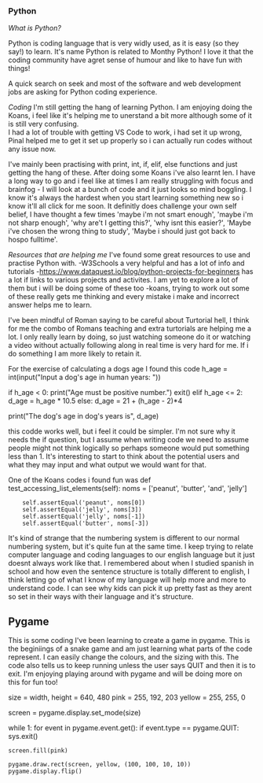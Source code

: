 ### Python

*_What is Python?_*

Python is coding language that is very widly used, as it is easy (so they say!) to learn.  It's name Python is related to Monthy Python!  I love it that the coding community have agret sense of humour and like to have fun with things!

A quick search on seek and most of the software and web development jobs are asking for Python coding experience.

*_Coding_*
I'm still getting the hang of learning Python.  I am enjoying doing the Koans, i feel like it's helping me to unerstand a bit more although some of it is still very confusing.  
I had a lot of trouble with getting VS Code to work, i had set it up wrong, Pinal helped me to get it set up properly so i can actually run codes without any issue now.

I've mainly been practising with print, int, if, elif, else functions and just getting the hang of these.  After doing some Koans i've also learnt len. I have a long way to go and i feel like at times I am really struggling with focus and brainfog - I will look at a bunch of code and it just looks so mind boggling.  I know it's always the hardest when you start learning something new so i know it'll all click for me soon.  It definitly does challenge your own self belief, I have thought a few times 'maybe i'm not smart enough', 'maybe i'm not sharp enough', 'why are't I getting this?',  'why isnt this easier?', 'Maybe i've chosen the wrong thing to study', 'Maybe i should just got back to hospo fulltime'.   

*_Resources that are helping me_*
I've found some great resources to use and practise Python with.
-W3Schools a very helpful and has a lot of info and tutorials
-https://www.dataquest.io/blog/python-projects-for-beginners has a lot if links to various projects and activites.  I am yet to explore a lot of them but i will be doing some of these too
-koans, trying to work out some of these really gets me thinking and every mistake i make and incorrect answer helps me to learn. 

I've been mindful of Roman saying to be careful about Turtorial hell,  I think for me the combo of Romans teaching and extra turtorials are helping me a lot.  I only really learn by doing, so just watching someone do it or watching a video without actually following along in real time is very hard for me.  If i do something I am more likely to retain it.

For the exercise of calculating a dogs age I found this code
h_age = int(input("Input a dog's age in human years: "))

if h_age < 0:
	print("Age must be positive number.")
	exit()
elif h_age <= 2:
	d_age = h_age * 10.5
else:
	d_age = 21 + (h_age - 2)*4

print("The dog's age in dog's years is", d_age)

this codde works well, but i feel it could be simpler.  I'm not sure why it needs the if question, but I assume when writing code we need to assume people might not think logically so perhaps someone would put something less than 1.  It's interesting to start to think about the potential users and what they may input and what output we would want for that.

One of the Koans codes i found fun was 
def test_accessing_list_elements(self):
        noms = ['peanut', 'butter', 'and', 'jelly']

        self.assertEqual('peanut', noms[0])
        self.assertEqual('jelly', noms[3])
        self.assertEqual('jelly', noms[-1])
        self.assertEqual('butter', noms[-3])
        
It's kind of strange that the numbering system is different to our normal numbering system, but it's quite fun at the same time.  I keep trying to relate computer language and coding languages to our english language but it just doesnt always work like that.  I remembered about when I studied spanish in school and how even the sentence structure is totally different to english, I think letting go of what I know of my language will help more and more to understand code.  I can see why kids can pick it up pretty fast as they arent so set in their ways with their language and it's structure.

## Pygame
 This is some coding I've been learning to create a game in pygame.  This is the beginiings of a snake game and am just learning what parts of the code represent. 
 I can easily change the colours, and the sizing with this.  The code also tells us to keep running unless the user says QUIT and then it is to exit.  I'm enjoying playing around with pygame and will be doing more on this for fun too!


size = width, height = 640, 480
pink = 255, 192, 203
yellow = 255, 255, 0

screen = pygame.display.set_mode(size)

while 1:
    for event in pygame.event.get():
        if event.type == pygame.QUIT: sys.exit()
        
    screen.fill(pink)
    
    pygame.draw.rect(screen, yellow, (100, 100, 10, 10))
    pygame.display.flip()
    
   
